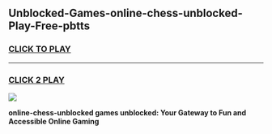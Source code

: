 
## Unblocked-Games-online-chess-unblocked-Play-Free-pbtts
<h3>
<a href="https://premium76.site?title=online-chess-unblocked&ref=21A">CLICK TO PLAY</a></h3>
<hr>

<h3>
<a href="https://premium76.site?title=online-chess-unblocked&ref=21A">CLICK 2 PLAY</a>
  
</h3>

<a href="https://premium76.site?title=online-chess-unblocked&ref=21A"><img src="https://clearcache.store/games.png"></a>


**online-chess-unblocked games unblocked: Your Gateway to Fun and Accessible Online Gaming**
